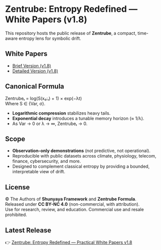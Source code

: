 # Zentrube: Entropy Redefined — White Papers (v1.8)

This repository hosts the public release of **Zentrube**, a compact, time-aware entropy lens for symbolic drift.

## White Papers
- [Brief Version (v1.8)](Brief_Zentrube_White%20Paper_v1.8.pdf)  
- [Detailed Version (v1.8)](Zentrube_White%20Paper_v1.8.pdf)  

## Canonical Formula
Zentrubeₜ = log(S(x₀:ₜ) + 1) × exp(−λt)  
Where S ∈ {Var, σ}.

- **Logarithmic compression** stabilizes heavy tails.  
- **Exponential decay** introduces a tunable memory horizon (≈ 1/λ).  
- As Var → 0 or λ → ∞, Zentrubeₜ → 0.

## Scope
- **Observation-only demonstrations** (not predictive, not operational).  
- Reproducible with public datasets across climate, physiology, telecom, finance, cybersecurity, and more.  
- Designed to complement classical entropy by providing a bounded, interpretable view of drift.

## License
© The Authors of **Shunyaya Framework** and **Zentrube Formula**.  
Released under **CC BY-NC 4.0** (non-commercial, with attribution).  
Use for research, review, and education. Commercial use and resale prohibited.

## Latest Release
👉 [Zentrube: Entropy Redefined — Practical White Papers v1.8](https://github.com/OMPSHUNYAYA/Zentrube/releases/tag/v1.8)

